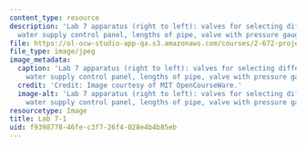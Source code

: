 ```yaml
---
content_type: resource
description: 'Lab 7 apparatus (right to left): valves for selecting different pipes,
  water supply control panel, lengths of pipe, valve with pressure gauge port.'
file: https://ol-ocw-studio-app-qa.s3.amazonaws.com/courses/2-672-project-laboratory-spring-2009/f939877846fec3f726f4028e4b4b85eb_lab7-1.jpg
file_type: image/jpeg
image_metadata:
  caption: 'Lab 7 apparatus (right to left): valves for selecting different pipes,
    water supply control panel, lengths of pipe, valve with pressure gauge port.'
  credit: 'Credit: Image courtesy of MIT OpenCourseWare.'
  image-alt: 'Lab 7 apparatus (right to left): valves for selecting different pipes,
    water supply control panel, lengths of pipe, valve with pressure gauge port.'
resourcetype: Image
title: Lab 7-1
uid: f9398778-46fe-c3f7-26f4-028e4b4b85eb
---
```

